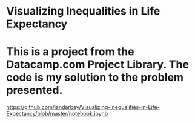 # Visualizing Inequalities in Life Expectancy

# This is a project from the Datacamp.com Project Library. The code is my solution to the problem presented.
https://github.com/iandarbey/Visualizing-Inequalities-in-Life-Expectancy/blob/master/notebook.ipynb
